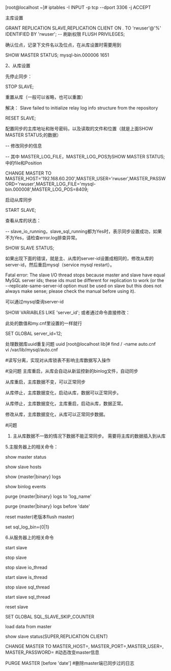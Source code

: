 
[root@localhost ~]# iptables -I INPUT -p tcp --dport 3306 -j ACCEPT

主库设置

GRANT REPLICATION SLAVE,REPLICATION CLIENT ON *.* TO 'rwuser'@'%' IDENTIFIED BY 'rwuser';
-- 刷新权限
FLUSH PRIVILEGES;
 

确认位点，记录下文件名以及位点，在从库设置时需要用到

SHOW MASTER STATUS;
mysql-bin.000006
1651

2、从库设置

先停止同步：

STOP SLAVE;
 

重置从库（一般可以省略，也可以重置）

 解决： Slave failed to initialize relay log info structure from the repository

RESET SLAVE;
 

配置同步的主库地址和账号密码，以及读取的文件和位置（就是上面SHOW MASTER STATUS;的数据）

-- 修改同步的信息

-- 其中 MASTER_LOG_FILE，MASTER_LOG_POS为SHOW MASTER STATUS;中的file和Position

CHANGE MASTER TO MASTER_HOST='192.168.60.200',MASTER_USER='rwuser',MASTER_PASSWORD='rwuser',MASTER_LOG_FILE='mysql-bin.000008',MASTER_LOG_POS=8409;
 

启动从库同步

START SLAVE;
 

查看从库的状态：

-- slave_io_running，slave_sql_running都为Yes时，表示同步设置成功，如果不为Yes，请检查error.log排查异常。

SHOW SLAVE STATUS;
 

如果出现下面的错误，就是主、从库的server-id设置成相同的，修改从库的server-id，然后重启mysql（service mysql restart）。

Fatal error: The slave I/O thread stops because master and slave have equal MySQL server ids; these ids must be different for replication to work (or the --replicate-same-server-id option must be used on slave but this does not always make sense; please check the manual before using it).
 

可以通过mysql查询server-id

SHOW VARIABLES LIKE 'server_id';
或者通过命令直接修改：

此处的数值和my.cnf里设置的一样就行

 SET GLOBAL server_id=12; 
 
 
 
 
 处理数据库uuid重复问题
 uuid
 [root@localhost lib]# find / -name  auto.cnf      
 vi /var/lib/mysql/auto.cnf
 
 
 #读写分离，实现对从库锁表不影响主库数据写入操作

#没问题
主库重启，从库会自动从新监控新的binlog文件，自动同步

从库重启，主库数据不变，可以正常同步

从库停止，主库数据变化，启动从库，数据可以正常同步。

从库停止，主库数据变化，主库重启，启动从库，数据正常。

修改从库，主库数据变化，从库可以正常同步数据。


 
#问题
1. 主从库数据不一致的情况下数据不能正常同步。
需要将主库的数据插入到从库 






5.主服务器上的相关命令：

show master status

show slave hosts

show {master|binary} logs

show binlog events

purge {master|binary} logs to 'log_name'

purge {master|binary} logs before 'date'

reset master(老版本flush master)

set sql_log_bin={0|1}

6.从服务器上的相关命令

start slave

stop slave

stop slave io_thread

start slave is_thread

stop slave sql_thread

start slave sql_thread

reset slave

SET GLOBAL SQL_SLAVE_SKIP_COUNTER

load data from master

show slave status(SUPER,REPLICATION CLIENT)

CHANGE MASTER TO MASTER_HOST=, MASTER_PORT=,MASTER_USER=, MASTER_PASSWORD= #动态改变master信息

PURGE MASTER [before 'date'] #删除master端已同步过的日志
